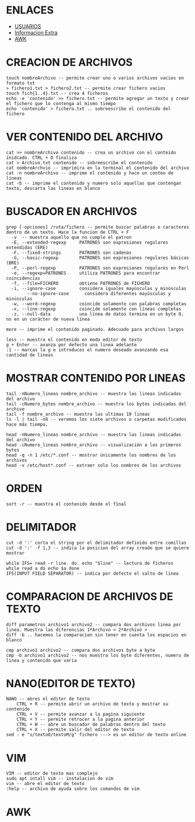# ENLACES
- [USUARIOS](https://computernewage.com/2015/06/27/conoce-la-estructura-de-permisos-de-linux-al-detalle/)
- [Informacion Extra](https://victorhckinthefreeworld.com/2017/07/06/comando-cp-de-linux-un-par-de-trucos-utiles/)
- [AWK](https://vergaracarmona.es/guia-del-comando-awk/)

# CREACION DE ARCHIVOS
    touch nombreArchivo -- permite crear uno o varios archivos vacios en formato txt
    > fichero1.txt > fichero2.txt -- permite crear fichero vacios
    touch fich{1..4}.txt -- crea 4 ficheros
    echo -e 'contenido' >> fichero.txt -- permite agregar un texto y crear el fichero que lo contenga al mismo tiempo
    echo 'contenido' > fichero.txt .. sobreescribe el contenido del fichero

# VER CONTENIDO DEL ARCHIVO
    cat >> nombreArchivo contenido -- crea un archivo con el conteido inidcado. CTRL + D finaliza
    cat > Archivo.txt contenido -- sobreescribe el contenido
    cat nombreArchvio -- imprimira en la terminal el contenido del archivo
    cat -n nombreArchivo -- imprime el contenido y hace un conteo de lineas
    cat -b -- imprime el contenido y numero solo aquellas que contengan texto, descarta las lineas en blanco

# BUSCADOR EN ARCHIVOS
    grep [-opciones] /ruta/fichero -- permite buscar palabras o caracteres dentro de un texto. Hace la funcion de CTRL + F
      -v  -- muestra aquello que no cumple el patron
      -E, --extended-regexp     PATRONES son expresiones regulares extendidas (ERE)
      -F, --fixed-strings       PATRONES son cadenas
      -G, --basic-regexp        PATRONES son expresiones regulares básicas (BRE)
      -P, --perl-regexp         PATRONES son expresiones regulares en Perl
      -e, --regexp=PATRONES     utiliza PATRONES para encontrar coincidencias
      -f, --file=FICHERO        obtiene PATRONES de FICHERO
      -i, --ignore-case         considera iguales mayúsculas y minúsculas
            --no-ignore-case      considera diferentes mayúsculas y minúsculas
      -w, --word-regexp         coincide solamente con palabras completas
      -x, --line-regexp         coincide solamente con líneas completas
      -z, --null-data           una línea de datos termina en un byte 0, no en un carácter de nueva línea

    more -- imprime el contenido paginado. Adecuado para archivos largos

    less -- muestra el contenido en modo editor de texto
    g + Enter -- avanza por defecto una linea adelante
    :1 -- marcas la g e introduces el numero deseado avanzando esa cantidad de lineas

# MOSTRAR CONTENIDO POR LINEAS
    tail -nNumero_lineas nombre_archivo -- muestra las lineas indicadas del archivo
    tail -cNumero_bytes nombre_archivo -- muestra los bytes indicadas del archivo
    tail -f nombre_archivo -- muestra las ultimas 10 lineas
    ls -l | tail -n8 -- veremos los siete archivos o carpetas modificados hace más tiempo.
    
    head -nNumero_lineas nombre_archivo -- muestra las lineas indicadas del archivo
    head -cNumero_lineas nombre_archivo -- visualización a los primeros bytes
    head -q -n 1 /etc/*.conf -- mostrar únicamente los nombres de los archivos
    head -v /etc/host*.conf -- extraer solo los nombres de los archivos

# ORDEN
    sort -r -- muestra el contenido desde el final

# DELIMITADOR
    cut -d ':' corta el string por el delimitador definido entre comillas
    cut -d ':' -f 1,3 -- indica la posicion del array creado que se quiere mostrar
    
    while IFS= read -r line. do. echo "$line" -- lectura de ficheros
    while read a do echo $a done
    IFS(INPUT FIELD SEPARATOR) -- indica por defecto el salto de linea

# COMPARACION DE ARCHIVOS DE TEXTO
    diff parametros archivo1 archivo2 -- compara dos archivos linea por linea. Muestra las diferencias 1ºArchivo < 2ºArchivo >
    diff -b .. hacemos la comparacion sin tener en cuenta los espacios en blanco
  
    cmp archivo1 archivo2 -- compara dos archivos byte a byte
    cmp -b archivo1 archivo2 -- nos muestra los byte diferentes, numero de linea y contenido que varia

# NANO(EDITOR DE TEXTO)
    NANO -- abres el editor de texto
        CTRL + R -- permite abrir un archivo de texto y mostrar su contenido
        CTRL + V -- permite avanzar a la pagina siguiente
        CTRL + Y -- permite retrocer a la pagina anterior
        CTRL + W -- abre un buscador de palabras dentro del texto
        CTRL + X -- permite salir del editor de texto
    sed - e "s/textoO/textoM/g" fichero ---> es un editor de texto online

# VIM
    VIM -- editor de texto mas complejo
    sudo apt intall vim -- instalacion de vim
    vim -- abre el editor de texto
    :help -- archivo de ayuda sobre los comandos de vim

# AWK
    
